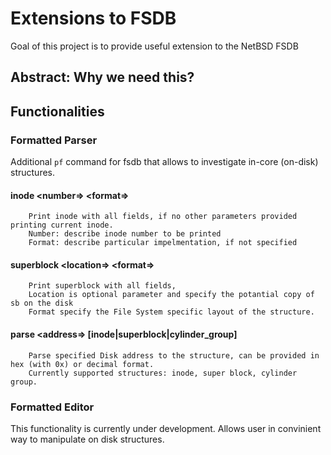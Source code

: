 # Extensions to FSDB

Goal of this project is to provide useful extension to the NetBSD FSDB  

## Abstract: Why we need this?

## Functionalities

### Formatted Parser 
Additional `pf` command for fsdb that allows to investigate in-core (on-disk) structures.

#### inode	<number=>	<format=>

		Print inode with all fields, if no other parameters provided printing current inode.
		Number: describe inode number to be printed
		Format: describe particular impelmentation, if not specified  

#### superblock 	<location=> 	<format=>

		Print superblock with all fields, 
		Location is optional parameter and specify the potantial copy of sb on the disk
		Format specify the File System specific layout of the structure.

#### parse 	<address=>	[inode|superblock|cylinder_group]

		Parse specified Disk address to the structure, can be provided in hex (with 0x) or decimal format.
		Currently supported structures: inode, super block, cylinder group.


### Formatted Editor
This functionality is currently under development. Allows user in convinient way to manipulate on disk structures.
